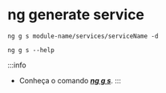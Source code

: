 # ng generate service

```terminal
ng g s module-name/services/serviceName -d
```

```terminal title="Help"
ng g s --help
````

:::info
- Conheça o comando ***[ng g s](https://angular.io/cli/generate#service-command)***.
:::
